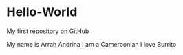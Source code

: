 # Hello-World
My first repository on GitHub

My name is Arrah Andrina
I am a Cameroonian
I love Burrito
